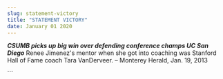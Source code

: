 ```yaml
---
slug: statement-victory
title: "STATEMENT VICTORY"
date: January 01 2020
---
```


 
<p>
  <strong
    ><em
      >CSUMB picks up big win over defending conference champs UC San Diego</em
    ></strong
  >
  Renee Jimenez's mentor when she got into coaching was Stanford Hall of Fame
  coach Tara VanDerveer. – Monterey Herald, Jan. 19, 2013
</p>
```
